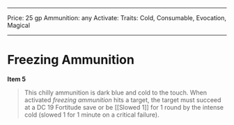 
---
Price: 25 gp
Ammunition: any
Activate: 
Traits: Cold, Consumable, Evocation, Magical

---

# Freezing Ammunition

**Item 5**

> This chilly ammunition is dark blue and cold to the touch. When activated *freezing ammunition* hits a target, the target must succeed at a DC 19 Fortitude save or be [[Slowed 1]] for 1 round by the intense cold (slowed 1 for 1 minute on a critical failure).
